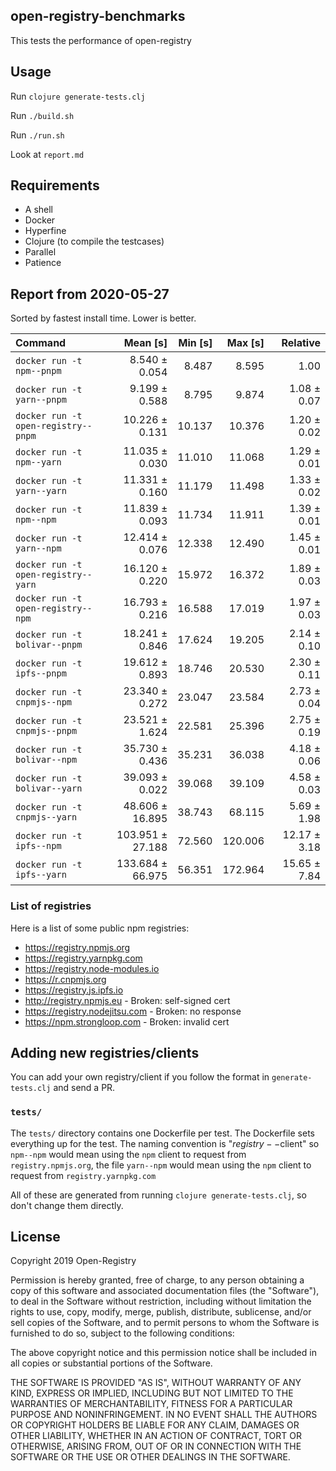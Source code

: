 ## open-registry-benchmarks

This tests the performance of open-registry

## Usage

Run `clojure generate-tests.clj`

Run `./build.sh`

Run `./run.sh`

Look at `report.md`

## Requirements

- A shell
- Docker
- Hyperfine
- Clojure (to compile the testcases)
- Parallel
- Patience

<!-- REPORT -->
## Report from 2020-05-27

Sorted by fastest install time. Lower is better.


| Command | Mean [s] | Min [s] | Max [s] | Relative |
|:---|---:|---:|---:|---:|
| `docker run -t npm--pnpm` | 8.540 ± 0.054 | 8.487 | 8.595 | 1.00 |
| `docker run -t yarn--pnpm` | 9.199 ± 0.588 | 8.795 | 9.874 | 1.08 ± 0.07 |
| `docker run -t open-registry--pnpm` | 10.226 ± 0.131 | 10.137 | 10.376 | 1.20 ± 0.02 |
| `docker run -t npm--yarn` | 11.035 ± 0.030 | 11.010 | 11.068 | 1.29 ± 0.01 |
| `docker run -t yarn--yarn` | 11.331 ± 0.160 | 11.179 | 11.498 | 1.33 ± 0.02 |
| `docker run -t npm--npm` | 11.839 ± 0.093 | 11.734 | 11.911 | 1.39 ± 0.01 |
| `docker run -t yarn--npm` | 12.414 ± 0.076 | 12.338 | 12.490 | 1.45 ± 0.01 |
| `docker run -t open-registry--yarn` | 16.120 ± 0.220 | 15.972 | 16.372 | 1.89 ± 0.03 |
| `docker run -t open-registry--npm` | 16.793 ± 0.216 | 16.588 | 17.019 | 1.97 ± 0.03 |
| `docker run -t bolivar--pnpm` | 18.241 ± 0.846 | 17.624 | 19.205 | 2.14 ± 0.10 |
| `docker run -t ipfs--pnpm` | 19.612 ± 0.893 | 18.746 | 20.530 | 2.30 ± 0.11 |
| `docker run -t cnpmjs--npm` | 23.340 ± 0.272 | 23.047 | 23.584 | 2.73 ± 0.04 |
| `docker run -t cnpmjs--pnpm` | 23.521 ± 1.624 | 22.581 | 25.396 | 2.75 ± 0.19 |
| `docker run -t bolivar--npm` | 35.730 ± 0.436 | 35.231 | 36.038 | 4.18 ± 0.06 |
| `docker run -t bolivar--yarn` | 39.093 ± 0.022 | 39.068 | 39.109 | 4.58 ± 0.03 |
| `docker run -t cnpmjs--yarn` | 48.606 ± 16.895 | 38.743 | 68.115 | 5.69 ± 1.98 |
| `docker run -t ipfs--npm` | 103.951 ± 27.188 | 72.560 | 120.006 | 12.17 ± 3.18 |
| `docker run -t ipfs--yarn` | 133.684 ± 66.975 | 56.351 | 172.964 | 15.65 ± 7.84 |
<!-- REPORT_END -->

### List of registries

Here is a list of some public npm registries:

- https://registry.npmjs.org
- https://registry.yarnpkg.com
- https://registry.node-modules.io
- https://r.cnpmjs.org
- https://registry.js.ipfs.io
- http://registry.npmjs.eu - Broken: self-signed cert
- https://registry.nodejitsu.com - Broken: no response
- https://npm.strongloop.com - Broken: invalid cert

## Adding new registries/clients

You can add your own registry/client if you follow the format in
`generate-tests.clj` and send a PR.

### `tests/`

The `tests/` directory contains one Dockerfile per test. The Dockerfile
sets everything up for the test. The naming convention is "$registry--$client"
so `npm--npm` would mean using the `npm` client to request from `registry.npmjs.org`,
the file `yarn--npm` would mean using the `npm` client to request from `registry.yarnpkg.com`

All of these are generated from running `clojure generate-tests.clj`, so don't
change them directly.

## License

Copyright 2019 Open-Registry

Permission is hereby granted, free of charge, to any person obtaining a copy of this software and associated documentation files (the "Software"), to deal in the Software without restriction, including without limitation the rights to use, copy, modify, merge, publish, distribute, sublicense, and/or sell copies of the Software, and to permit persons to whom the Software is furnished to do so, subject to the following conditions:

The above copyright notice and this permission notice shall be included in all copies or substantial portions of the Software.

THE SOFTWARE IS PROVIDED "AS IS", WITHOUT WARRANTY OF ANY KIND, EXPRESS OR IMPLIED, INCLUDING BUT NOT LIMITED TO THE WARRANTIES OF MERCHANTABILITY, FITNESS FOR A PARTICULAR PURPOSE AND NONINFRINGEMENT. IN NO EVENT SHALL THE AUTHORS OR COPYRIGHT HOLDERS BE LIABLE FOR ANY CLAIM, DAMAGES OR OTHER LIABILITY, WHETHER IN AN ACTION OF CONTRACT, TORT OR OTHERWISE, ARISING FROM, OUT OF OR IN CONNECTION WITH THE SOFTWARE OR THE USE OR OTHER DEALINGS IN THE SOFTWARE.
